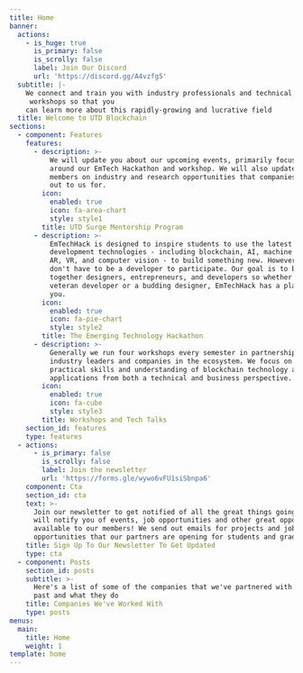 ```yaml
---
title: Home
banner:
  actions:
    - is_huge: true
      is_primary: false
      is_scrolly: false
      label: Join Our Discord
      url: 'https://discord.gg/A4vzfg5'
  subtitle: |-
    We connect and train you with industry professionals and technical
     workshops so that you 
    can learn more about this rapidly-growing and lucrative field
  title: Welcome to UTD Blockchain
sections:
  - component: Features
    features:
      - description: >-
          We will update you about our upcoming events, primarily focusing
          around our EmTech Hackathon and workshop. We will also update our
          members on industry and research opportunities that companies reach
          out to us for.
        icon:
          enabled: true
          icon: fa-area-chart
          style: style1
        title: UTD Surge Mentorship Program
      - description: >-
          EmTechHack is designed to inspire students to use the latest
          development technologies - including blockchain, AI, machine learning,
          AR, VR, and computer vision - to build something new. However, you
          don't have to be a developer to participate. Our goal is to bring
          together designers, entrepreneurs, and developers so whether you're a
          veteran developer or a budding designer, EmTechHack has a place for
          you.
        icon:
          enabled: true
          icon: fa-pie-chart
          style: style2
        title: The Emerging Technology Hackathon
      - description: >-
          Generally we run four workshops every semester in partnership with
          industry leaders and companies in the ecosystem. We focus on teaching
          practical skills and understanding of blockchain technology and
          applications from both a technical and business perspective.
        icon:
          enabled: true
          icon: fa-cube
          style: style3
        title: Workshops and Tech Talks
    section_id: features
    type: features
  - actions:
      - is_primary: false
        is_scrolly: false
        label: Join the newsletter
        url: 'https://forms.gle/wywo6vFU1siSbnpa6'
    component: Cta
    section_id: cta
    text: >-
      Join our newsletter to get notified of all the great things going on! We
      will notify you of events, job opportunities and other great opportunities
      available to our members! We send out emails for projects and job
      opportunities that our partners are opening for students and graduates.
    title: Sign Up To Our Newsletter To Get Updated
    type: cta
  - component: Posts
    section_id: posts
    subtitle: >-
      Here's a list of some of the companies that we've partnered with in the
      past and what they do
    title: Companies We've Worked With
    type: posts
menus:
  main:
    title: Home
    weight: 1
template: home
---
```


